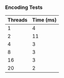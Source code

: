 ### Encoding Tests

| Threads | Time (ms) |
|---------|-----------|
| 1       | 4         |
| 2       | 11        |
| 4       | 3         |
| 8       | 3         |
| 16      | 3         |
| 20      | 2         |
